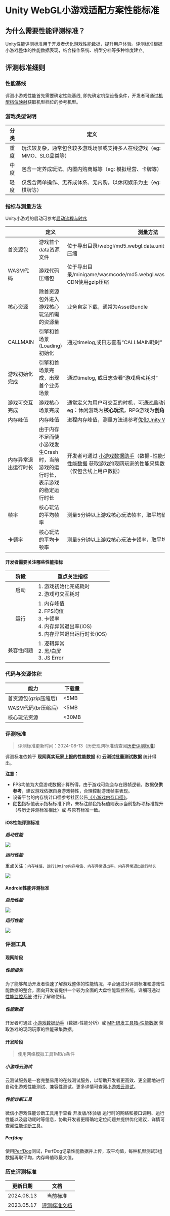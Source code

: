 # Unity WebGL小游戏适配方案性能标准

## 为什么需要性能评测标准？

Unity性能评测标准用于开发者优化游戏性能数据，提升用户体验。评测标准根据小游戏整体的性能数据表现，结合操作系统、机型分档等多种维度建立。

## 评测标准细则

### 性能基线

评测小游戏性能首先需要确定性能基线, 即先确定机型设备条件，开发者可通过[机型档位映射](https://developers.weixin.qq.com/minigame/dev/guide/performance/perf-benchmarkLevel.html#%E6%9C%BA%E5%9E%8B%E6%A1%A3%E4%BD%8D%E4%B8%8EBenchmarkLevel%E7%9A%84%E6%98%A0%E5%B0%84%E5%85%B3%E7%B3%BB)获取机型档位的参考机型。

### 游戏类型说明

| 分类 | 定义  |
| :---: | --- |
| 重度 | 玩法较复杂，通常包含较多游戏场景或支持多人在线游戏（eg: MMO、SLG品类等） |
| 中度 | 包含一定养成玩法、内置内购商城等（eg: 模拟经营、卡牌等） |
| 轻度 | 仅包含简单操作、无养成体系、无内购，以休闲娱乐为主（eg: 棋牌等） |

### 指标与测量方法

Unity小游戏的启动可参考[启动流程与时序](Startup.md)

|   | 定义 | 测量方法 |
| --- | --- |--- |
| 首资源包 | 游戏首个data资源文件 | 位于导出目录/webgl/md5.webgl.data.unityweb.bin.txt, CDN使用gzip压缩 |
| WASM代码 | 游戏代码压缩包 | 位于导出目录/minigame/wasmcode/md5.webgl.wasm.code.unityweb.wasm.br, CDN使用gzip压缩 |
| 核心资源 | 除首资源包外进入游戏核心玩法所需的资源量 | 业务自定下载，通常为AssetBundle |
| CALLMAIN | 引擎和首场景(Loading)初始化 | 通过timelog,或日志查看“CALLMAIN耗时” |
| 游戏初始化完成 | 引擎和首场景完成，出现首个业务场景 | 通过timelog, 或日志查看“游戏启动耗时” |
| 游戏可交互完成 | 游戏核心场景完成 | 通常定义为用户可交互的时机，可通过[启动留存上报能力](ReportStartupStat.md)上报统计。</br>eg：休闲游戏为**核心玩法**，RPG游戏为**创角** |
| 内存峰值 | 内存峰值 | 进程内存峰值，测量方法请参考[优化Unity WebGL的内存](OptimizationMemory.md) |
| 内存异常退出运行时长| 由于内存不足而使小游戏发生Crash时，当前游戏的运行时长，表示游戏的稳定运行时长 | 开发者可通过 [小游戏数据助手](https://developers.weixin.qq.com/minigame/analysis/assistant.html)（数据-性能分析）或 [MP-研发工具箱-性能数据](https://mp.weixin.qq.com/wxamp/frame/pluginRedirect/pluginRedirect?action=plugin_redirect&plugin_uin=1041&lang=zh_CN) 获取游戏的现网玩家的性能采集数据 通过[小游戏数据助手](https://developers.weixin.qq.com/minigame/analysis/assistant.html)查看（仅包含线上用户数据） |
| 帧率 | 核心玩法的平均帧率 | 测量5分钟以上游戏核心玩法帧率，取平均值 |
| 卡顿率 | 核心玩法的平均卡顿率 | 测量5分钟以上游戏核心玩法卡顿率，取平均值 |

#### 开发者需要关注哪些性能指标

| 阶段 | 重点关注指标 |
| :---: | --- |
| 启动 | 1. 游戏初始化完成耗时</br> 2. 游戏可交互耗时 |
| 运行 | 1. 内存峰值</br> 2. FPS均值</br> 3. 卡顿率</br> 4. 内存异常退出率(iOS)</br> 5. 内存异常退出运行时长(iOS) |
| 兼容性问题 | 1. 逻辑异常</br> 2. 黑/白屏</br> 3. JS Error |

### 代码与资源体积

| 能力 | 下载量 |
| --- | --- |
| 首资源包(gzip压缩后) | <5MB |
| WASM代码(br压缩后) | <5MB |
| 核心玩法资源 | <30MB |

### 评测标准

> 评测标准更新时间：2024-08-13（历史现网标准请查阅[历史评测标准](#历史评测标准)）

评测标准依赖于 **现网真实玩家上报的性能数据** 和 **云测试批量测试数据** 统计得出。

**注意：**

* FPS均值为大盘游戏数据计算所得，由于游戏可能会存在限帧逻辑，数据**仅供参考**，建议游戏依据自身游戏特性，合理控制游戏帧率表现。
* 设备平台的内存统计口径参考社区公告[《小游戏内存口径》](https://developers.weixin.qq.com/community/minigame/doc/0008662363cdb87ba25f8bf1250801?blockType=2)。
* **红色**指标值表示指标标准下降，未标注颜色指标值则表示当前指标项标准提升（与历史评测标准相比）或 与原有标准一致。

#### iOS性能评测标准

***启动性能***

<img src='../image/performance-standard/20240813/ios_start_performance.png' />

***运行性能***

重点关注：`内存峰值`、`运行10mins内存峰值`、`内存异常退出率`、`内存异常退出运行时长`

<img src='../image/performance-standard/20240813/ios_running_performance.png'/>

#### Android性能评测标准

***启动性能***

<img src='../image/performance-standard/20240813/android_start_performance.png' />

***运行性能***

<img src='../image/performance-standard/20240813/android_running_performance.png'/>

### 评测工具

#### 现网阶段

##### 性能报告

为了能够帮助开发者快速了解游戏整体的性能情况，平台通过对评测标准和游戏性能数据的整合，面向开发者提供一个较为全面的大盘性能监控系统，详细可通过 [性能监控系统](https://developers.weixin.qq.com/minigame/dev/guide/performance/perf-audit/perf-system-overview.html) 进行了解和使用。

##### 性能数据

开发者可通过 [小游戏数据助手](https://developers.weixin.qq.com/minigame/analysis/assistant.html)（数据-性能分析）或 [MP-研发工具箱-性能数据](https://mp.weixin.qq.com/wxamp/frame/pluginRedirect/pluginRedirect?action=plugin_redirect&plugin_uin=1041&lang=zh_CN) 获取游戏的现网玩家的性能采集数据。

#### 开发阶段

> 使用网络模拟工具1MB/s条件

##### 小游戏云测试

云测试服务是一套完整易用的在线测试服务，以帮助开发者更高效、更全面地进行自动化游戏性能测试、兼容性测试。更多详情可查阅[小游戏云测试](https://developers.weixin.qq.com/minigame/dev/guide/performance/perf-tools-cloudtest.html)。

##### 性能诊断工具

微信小游戏性能诊断工具用于查看 开发版/体验版 运行时的网络和接口调用、运行性能以及启动耗时等信息，协助开发者更精确地定位问题并提供优化建议，详情可查阅[性能诊断工具](https://developers.weixin.qq.com/minigame/dev/guide/performance/perf-audit/perf-audit-tool.html)。

##### Perfdog

使用[PerfDog](https://perfdog.qq.com/)测试，PerfDog记录性能数据并上传，取平均值，每种机型测试3组数据再取平均，内存峰值取最大值。

### 历史评测标准

|  更新日期   | 文档 |
| :-----: | :--: |
|  2024.08.13  | 当前标准 |
|  2023.05.17  | [评测标准文档](./performance-standard/PerfMeasure_20230517.md) |